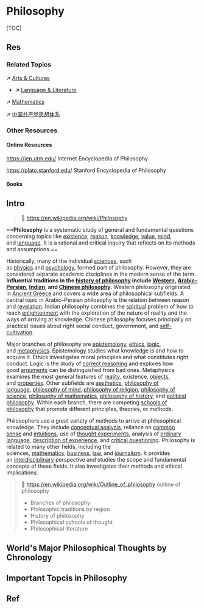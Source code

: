# Philosophy

[TOC]



## Res
### Related Topics
↗ [Arts & Cultures](../Arts%20&%20Cultures/Arts%20&%20Cultures.md)
- ↗ [Language & Literature](../Arts%20&%20Cultures/📃%20Language%20&%20Literature/Language%20&%20Literature.md)

↗ [Mathematics](../../Information%20Science%20&%20Computer%20Science/🧮%20Mathematics/Mathematics.md)

↗ [中国共产党思想体系](../Social%20Science/🌏%20Politics%20&%20Demography/Countries%20Overview/Asia/China%20🇨🇳/中国大陆地区/🐲%20中国政治概况/中国共产党%20(Communist%20Party%20of%20China)/中国共产党思想体系/中国共产党思想体系.md)


### Other Resources
#### Online Resources
https://iep.utm.edu/
Internet Encyclopedia of Philosophy

https://plato.stanford.edu/
Stanford Encyclopedia of Philosophy
#### Books



## Intro
> 🔗 https://en.wikipedia.org/wiki/Philosophy

==**Philosophy** is a systematic study of general and fundamental questions concerning topics like [existence](https://en.wikipedia.org/wiki/Existence "Existence"), [reason](https://en.wikipedia.org/wiki/Reason "Reason"), [knowledge](https://en.wikipedia.org/wiki/Knowledge "Knowledge"), [value](https://en.wikipedia.org/wiki/Value_\(ethics_and_social_sciences\) "Value (ethics and social sciences)"), [mind](https://en.wikipedia.org/wiki/Mind "Mind"), and [language](https://en.wikipedia.org/wiki/Language "Language"). It is a rational and critical inquiry that reflects on its methods and assumptions.==

Historically, many of the individual [sciences](https://en.wikipedia.org/wiki/Science "Science"), such as [physics](https://en.wikipedia.org/wiki/Physics "Physics") and [psychology](https://en.wikipedia.org/wiki/Psychology "Psychology"), formed part of philosophy. However, they are considered separate academic disciplines in the modern sense of the term. **Influential traditions in the [history of philosophy](https://en.wikipedia.org/wiki/History_of_philosophy "History of philosophy") include [Western](https://en.wikipedia.org/wiki/Western_philosophy "Western philosophy"), [Arabic–Persian](https://en.wikipedia.org/wiki/Islamic_philosophy "Islamic philosophy"), [Indian](https://en.wikipedia.org/wiki/Indian_philosophy "Indian philosophy"), and [Chinese philosophy](https://en.wikipedia.org/wiki/Chinese_philosophy "Chinese philosophy").** Western philosophy originated in [Ancient Greece](https://en.wikipedia.org/wiki/Ancient_Greece "Ancient Greece") and covers a wide area of philosophical subfields. A central topic in Arabic–Persian philosophy is the relation between reason and [revelation](https://en.wikipedia.org/wiki/Revelation "Revelation"). Indian philosophy combines the [spiritual](https://en.wikipedia.org/wiki/Spirituality "Spirituality") problem of how to reach [enlightenment](https://en.wikipedia.org/wiki/Enlightenment_in_Buddhism "Enlightenment in Buddhism") with the exploration of the nature of reality and the ways of arriving at knowledge. Chinese philosophy focuses principally on practical issues about right social conduct, government, and [self-cultivation](https://en.wikipedia.org/wiki/Self-cultivation "Self-cultivation").

Major branches of philosophy are [epistemology](https://en.wikipedia.org/wiki/Epistemology "Epistemology"), [ethics](https://en.wikipedia.org/wiki/Ethics "Ethics"), [logic](https://en.wikipedia.org/wiki/Logic "Logic"), and [metaphysics](https://en.wikipedia.org/wiki/Metaphysics "Metaphysics"). Epistemology studies what knowledge is and how to acquire it. Ethics investigates moral principles and what constitutes right conduct. Logic is the study of [correct reasoning](https://en.wikipedia.org/wiki/Logical_reasoning "Logical reasoning") and explores how good [arguments](https://en.wikipedia.org/wiki/Argument "Argument") can be distinguished from bad ones. Metaphysics examines the most general features of [reality](https://en.wikipedia.org/wiki/Reality "Reality"), existence, [objects](https://en.wikipedia.org/wiki/Object_\(philosophy\) "Object (philosophy)"), and [properties](https://en.wikipedia.org/wiki/Property_\(philosophy\) "Property (philosophy)"). Other subfields are [aesthetics](https://en.wikipedia.org/wiki/Aesthetics "Aesthetics"), [philosophy of language](https://en.wikipedia.org/wiki/Philosophy_of_language "Philosophy of language"), [philosophy of mind](https://en.wikipedia.org/wiki/Philosophy_of_mind "Philosophy of mind"), [philosophy of religion](https://en.wikipedia.org/wiki/Philosophy_of_religion "Philosophy of religion"), [philosophy of science](https://en.wikipedia.org/wiki/Philosophy_of_science "Philosophy of science"), [philosophy of mathematics](https://en.wikipedia.org/wiki/Philosophy_of_mathematics "Philosophy of mathematics"), [philosophy of history](https://en.wikipedia.org/wiki/Philosophy_of_history "Philosophy of history"), and [political philosophy](https://en.wikipedia.org/wiki/Political_philosophy "Political philosophy"). Within each branch, there are competing [schools of philosophy](https://en.wikipedia.org/wiki/Schools_of_philosophy "Schools of philosophy") that promote different principles, theories, or methods.

Philosophers use a great variety of methods to arrive at philosophical knowledge. They include [conceptual analysis](https://en.wikipedia.org/wiki/Conceptual_analysis "Conceptual analysis"), reliance on [common sense](https://en.wikipedia.org/wiki/Common_sense "Common sense") and [intuitions](https://en.wikipedia.org/wiki/Intuition "Intuition"), use of [thought experiments](https://en.wikipedia.org/wiki/Thought_experiments "Thought experiments"), analysis of [ordinary language](https://en.wikipedia.org/wiki/Ordinary_language "Ordinary language"), [description of experience](https://en.wikipedia.org/wiki/Phenomenology_\(philosophy\) "Phenomenology (philosophy)"), and [critical questioning](https://en.wikipedia.org/wiki/Socratic_questioning "Socratic questioning"). Philosophy is related to many other fields, including the sciences, [mathematics](https://en.wikipedia.org/wiki/Mathematics "Mathematics"), [business](https://en.wikipedia.org/wiki/Business "Business"), [law](https://en.wikipedia.org/wiki/Law "Law"), and [journalism](https://en.wikipedia.org/wiki/Journalism "Journalism"). It provides an [interdisciplinary](https://en.wikipedia.org/wiki/Interdisciplinary "Interdisciplinary") perspective and studies the scope and fundamental concepts of these fields. It also investigates their methods and ethical implications.

> 🔗 https://en.wikipedia.org/wiki/Outline_of_philosophy
> outline of philosophy
> - Branches of philosophy
> - Philosophic traditions by region
> - History of philosophy
> - Philosophical schools of thought
> - Philosophical literature



## World's  Major Philosophical Thoughts by Chronology



## Important Topcis in Philosophy



## Ref
[自然哲学 ｜ wiki]: https://zh.wikipedia.org/wiki/%E8%87%AA%E7%84%B6%E5%93%B2%E5%AD%A6

